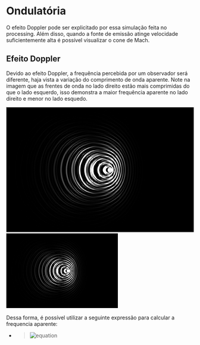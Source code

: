 # Ondulatória
O efeito Doppler pode ser explicitado por essa simulação feita no processing. Além disso, quando a fonte de emissão atinge velocidade suficientemente alta é possível visualizar o cone de Mach.

## Efeito Doppler
Devido ao efeito Doppler, a frequência percebida por um observador será diferente, haja vista a variação do comprimento de onda aparente. Note na imagem que as frentes de onda no lado direito estão mais comprimidas do que o lado esquerdo, isso demonstra a maior frequência aparente no lado direito e menor no lado esquedo.

![img1](doppler_0.png)
<img src="doppler_0.png" width="300"/>

Dessa forma, é possível utilizar a seguinte expressão para calcular a frequencia aparente:
- >![equation](https://latex.codecogs.com/gif.latex?f&space;=&space;f_{0}.(\frac{vs&space;\pm&space;v_{o}}{vs&space;\mp&space;v_{f}}))
